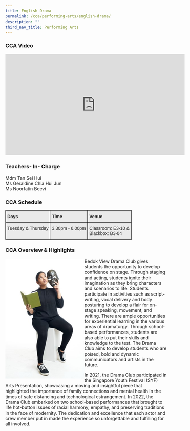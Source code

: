 ```yaml
---
title: English Drama
permalink: /cca/performing-arts/english-drama/
description: ""
third_nav_title: Performing Arts
---
```

### CCA Video

<div class="bp-youtube">

<iframe width="560" height="315" src="https://www.youtube.com/embed/ocS6mK6_8Fs" title="YouTube video player" frameborder="0" allow="accelerometer; autoplay; clipboard-write; encrypted-media; gyroscope; picture-in-picture" allowfullscreen></iframe>

</div>

### Teachers- In- Charge

Mdm Tan Sei Hui <br>
Ms Geraldine Chia Hui Jun <br>
Ms Noorfatin Beevi


### CCA Schedule

<style type="text/css">
.tg  {border-collapse:collapse;border-spacing:0;}
.tg td{border-color:black;border-style:solid;border-width:1px;font-family:Arial, sans-serif;font-size:14px;
  overflow:hidden;padding:10px 5px;word-break:normal;}
.tg th{border-color:black;border-style:solid;border-width:1px;font-family:Arial, sans-serif;font-size:14px;
  font-weight:normal;overflow:hidden;padding:10px 5px;word-break:normal;}
.tg .tg-y7qa{background-color:#EAEAEA;color:#222;text-align:left;vertical-align:top}
.tg .tg-rj1p{background-color:#EAEAEA;color:#222;font-weight:bold;text-align:left;vertical-align:top}
</style>
<table class="tg">
<thead>
  <tr>
    <th class="tg-rj1p">Days</th>
    <th class="tg-rj1p">Time</th>
    <th class="tg-rj1p">Venue</th>
  </tr>
</thead>
<tbody>
  <tr>
    <td class="tg-y7qa">Tuesday &amp; Thursday</td>
    <td class="tg-y7qa">3.30pm - 6.00pm</td>
    <td class="tg-y7qa">Classroom: E3-10 &  <br>Blackbox: B3-04</td>
  </tr>
</tbody>
</table>


### CCA Overview & Highlights

<img src="/images/English_Drama_01.jpg" style="width:49%" align=left>
Bedok View Drama Club gives students the opportunity to develop confidence on stage. Through staging and acting, students ignite their imagination as they bring characters and scenarios to life. Students participate in activities such as script-writing, vocal delivery and body posturing to develop a flair for on-stage speaking, movement, and writing. There are ample opportunities for experiential learning in the various areas of dramaturgy. Through school-based performances, students are also able to put their skills and knowledge to the test. The Drama Club aims to develop students who are poised, bold and dynamic communicators and artists in the future.

In 2021, the Drama Club participated in the Singapore Youth Festival (SYF) Arts Presentation, showcasing a moving and insightful piece that highlighted the importance of family connections and mental health in the times of safe distancing and technological estrangement. In 2022, the Drama Club embarked on two school-based performances that brought to life hot-button issues of racial harmony, empathy, and preserving traditions in the face of modernity. The dedication and excellence that each actor and crew member put in made the experience so unforgettable and fulfilling for all involved.